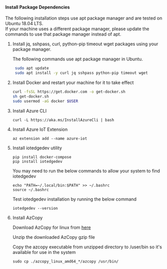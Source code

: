 
#### Install Package Dependencies

The following installation steps use apt package manager and are tested on Ubuntu 18.04 LTS.  
If your machine uses a different package manager, please update the commands to use that package manager instead of apt.

1. Install jq, sshpass, curl, python-pip timeout wget packages using your package manager.
	
	The following commands use apt package manager in Ubuntu. 
	```sh
	 sudo apt update
	 sudo apt install -y curl jq sshpass python-pip timeout wget
	 ```

1. Install Docker and restart your machine for it to take effect
	
	```sh
	curl -fsSL https://get.docker.com -o get-docker.sh
	sh get-docker.sh
	sudo usermod -aG docker $USER
	```

1. Install Azure CLI
	
	```
	curl -L https://aka.ms/InstallAzureCli | bash
	```

1. Install Azure IoT Extension
	
	```
	az extension add --name azure-iot
	```

1. Install iotedgedev utility
	
	```
	pip install docker-compose
	pip install iotedgedev
	```

	You may need to run the below commands to allow your system to find iotedgedev
	```
	echo "PATH=~/.local/bin:$PATH" >> ~/.bashrc
	source ~/.bashrc
	```

	Test iotedgedev installation by running the below command
	```
	iotedgedev --version
	```
1. Install AzCopy

	Download AzCopy for linux from [here](https://docs.microsoft.com/en-us/azure/storage/common/storage-use-azcopy-v10#download-azcopy)

	Unzip the downloaded AzCopy gzip file

	Copy the azcopy executable from unzipped directory to /user/bin so it's available for use in the system

	```
	sudo cp ./azcopy_linux_amd64_*/azcopy /usr/bin/
	```
